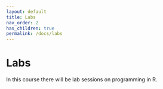 ```yaml
---
layout: default
title: Labs
nav_order: 2
has_children: true
permalink: /docs/labs
---
```


# Labs

In this course there will be lab sessions on programming in R.